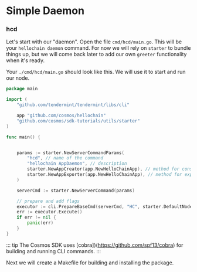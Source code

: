 # Simple Daemon

### hcd

Let's start with our "daemon". Open the file `cmd/hcd/main.go`. This will be
your `hellochain daemon` command. For now we will rely on `starter` to bundle
things up, but we will come back later to add our own `greeter` functionality
when it's ready.

Your `./cmd/hcd/main.go` should look like this. We will use it to start and run
our node.

```go
package main

import (
	"github.com/tendermint/tendermint/libs/cli"

	app "github.com/cosmos/hellochain"
	"github.com/cosmos/sdk-tutorials/utils/starter"
)

func main() {


	params := starter.NewServerCommandParams(
		"hcd", // name of the command
		"hellochain AppDaemon", // description
		starter.NewAppCreator(app.NewHelloChainApp), // method for constructing an app
		starter.NewAppExporter(app.NewHelloChainApp), // method for exporting chain state
	)

	serverCmd := starter.NewServerCommand(params)

	// prepare and add flags
	executor := cli.PrepareBaseCmd(serverCmd, "HC", starter.DefaultNodeHome)
	err := executor.Execute()
	if err != nil {
		panic(err)
	}
}
```

::: tip
The Cosmos SDK uses [cobra])(https://github.com/spf13/cobra) for building and
running CLI commands.
:::

Next we will create a Makefile for building and installing the package.
